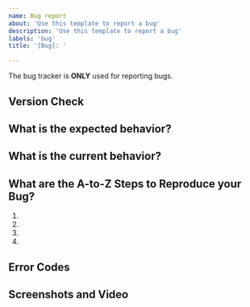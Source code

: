 ```yaml
---
name: Bug report
about: 'Use this template to report a bug'
description: 'Use this template to report a bug'
labels: 'bug'
title: '[Bug]: '

---
```


The bug tracker is **ONLY** used for reporting bugs.


## Version Check

<!--- Please provide your current Obsidian application version, Obsidian Installer version, and operating system. If your installer version is not **at least** 1.1.9, please reinstall on top of your current install, and try your issue again first. -->



<!--- Provide a general summary of the issue in the Title above -->

## What is the expected behavior?
<!--- Tell us what should happen. Can you cite documentation as well in case it needs updating? -->


## What is the current behavior?
<!--- Tell us what happens instead of the expected behavior -->


## What are the A-to-Z Steps to Reproduce your Bug?
<!--- Provide a link to a live example, or an unambiguous set of steps to -->
<!--- Reproduce this bug. Include code to reproduce -->
1.
2.
3.
4.


## Error Codes
<!--- Did Obsidian give you any Error Codes in the Developer Tools? Any other context? -->
<!--- Providing context helps us come up with a solution that is most useful in the real world -->

<!--- Provide a general summary of the issue in the Title above -->


## Screenshots and Video
<!--- Provide a screenshot, a gif, or video. This helps add additional context and points out more of what is happening. -->
